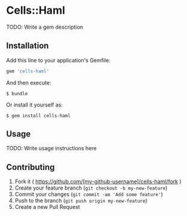 # Cells::Haml

TODO: Write a gem description

## Installation

Add this line to your application's Gemfile:

```ruby
gem 'cells-haml'
```

And then execute:

    $ bundle

Or install it yourself as:

    $ gem install cells-haml

## Usage

TODO: Write usage instructions here

## Contributing

1. Fork it ( https://github.com/[my-github-username]/cells-haml/fork )
2. Create your feature branch (`git checkout -b my-new-feature`)
3. Commit your changes (`git commit -am 'Add some feature'`)
4. Push to the branch (`git push origin my-new-feature`)
5. Create a new Pull Request
